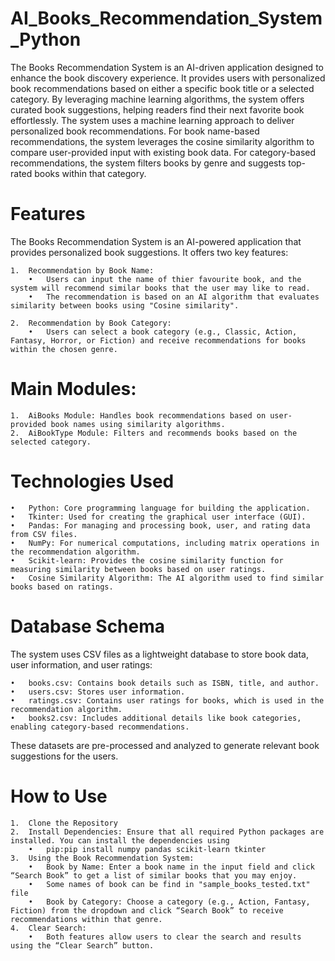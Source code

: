 # AI_Books_Recommendation_System_Python
The Books Recommendation System is an AI-driven application designed to enhance the book discovery experience. It provides users with personalized book recommendations based on either a specific book title or a selected category. By leveraging machine learning algorithms, the system offers curated book suggestions, helping readers find their next favorite book effortlessly. The system uses a machine learning approach to deliver personalized book recommendations. For book name-based recommendations, the system leverages the cosine similarity algorithm to compare user-provided input with existing book data. For category-based recommendations, the system filters books by genre and suggests top-rated books within that category.

# Features

The Books Recommendation System is an AI-powered application that provides personalized book suggestions. It offers two key features:

	1.  Recommendation by Book Name:
		•	Users can input the name of thier favourite book, and the system will recommend similar books that the user may like to read.
		• 	The recommendation is based on an AI algorithm that evaluates similarity between books using "Cosine similarity".
 
	2.	Recommendation by Book Category:
		• 	Users can select a book category (e.g., Classic, Action, Fantasy, Horror, or Fiction) and receive recommendations for books within the chosen genre.

 # Main Modules:

	1.	AiBooks Module: Handles book recommendations based on user-provided book names using similarity algorithms.
	2.	AiBookType Module: Filters and recommends books based on the selected category.

 # Technologies Used

	•	Python: Core programming language for building the application.
	•	Tkinter: Used for creating the graphical user interface (GUI).
	•	Pandas: For managing and processing book, user, and rating data from CSV files.
	•	NumPy: For numerical computations, including matrix operations in the recommendation algorithm.
	•	Scikit-learn: Provides the cosine similarity function for measuring similarity between books based on user ratings.
	•	Cosine Similarity Algorithm: The AI algorithm used to find similar books based on ratings.

# Database Schema

The system uses CSV files as a lightweight database to store book data, user information, and user ratings:

	•	books.csv: Contains book details such as ISBN, title, and author.
	•	users.csv: Stores user information.
	•	ratings.csv: Contains user ratings for books, which is used in the recommendation algorithm.
	•	books2.csv: Includes additional details like book categories, enabling category-based recommendations.

These datasets are pre-processed and analyzed to generate relevant book suggestions for the users.

# How to Use
	1.	Clone the Repository
	2.	Install Dependencies: Ensure that all required Python packages are installed. You can install the dependencies using 
 		• 	pip:pip install numpy pandas scikit-learn tkinter
	3.	Using the Book Recommendation System:
		• 	Book by Name: Enter a book name in the input field and click “Search Book” to get a list of similar books that you may enjoy.
  		• 	Some names of book can be find in "sample_books_tested.txt" file 
		• 	Book by Category: Choose a category (e.g., Action, Fantasy, Fiction) from the dropdown and click “Search Book” to receive recommendations within that genre.
	4.	Clear Search:
		•	Both features allow users to clear the search and results using the “Clear Search” button.
